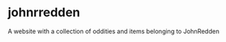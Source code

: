 johnrredden
===========

A website with a collection of oddities and items belonging to JohnRedden



